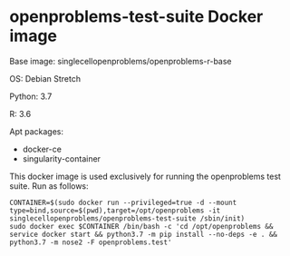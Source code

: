 # openproblems-test-suite Docker image

Base image: singlecellopenproblems/openproblems-r-base

OS: Debian Stretch

Python: 3.7

R: 3.6

Apt packages:
* docker-ce
* singularity-container

This docker image is used exclusively for running the openproblems test suite. Run as follows:

```
CONTAINER=$(sudo docker run --privileged=true -d --mount type=bind,source=$(pwd),target=/opt/openproblems -it singlecellopenproblems/openproblems-test-suite /sbin/init)
sudo docker exec $CONTAINER /bin/bash -c 'cd /opt/openproblems && service docker start && python3.7 -m pip install --no-deps -e . && python3.7 -m nose2 -F openproblems.test'
```
